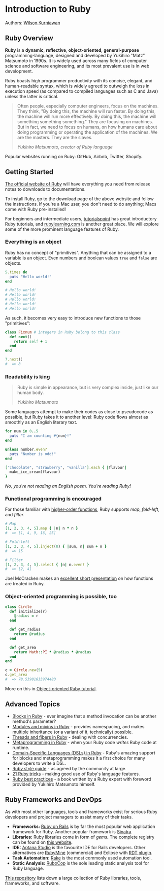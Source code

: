 # Introduction to Ruby

Authors: [Wilson Kurniawan](https://github.com/wkurniawan07)

## Ruby Overview

**Ruby** is a **dynamic**, **reflective**, **object-oriented**, **general-purpose** programming-language, designed and developed by Yukihiro "Matz" Matsumoto in 1990s.
It is widely used across many fields of computer science and software engineering, and its most prevalent use is in web development.

Ruby boasts high programmer productivity with its concise, elegant, and human-readable syntax, which is widely agreed to outweigh the loss in execution speed (as compared to compiled languages such as C and Java) unless the latter is critical.

> Often people, especially computer engineers, focus on the machines. They think, "By doing this, the machine will run faster. By doing this, the machine will run more effectively. By doing this, the machine will something something something."
> They are focusing on machines. But in fact, we need to focus on humans, on how humans care about doing programming or operating the application of the machines. We are the masters. They are the slaves.
> 
> *Yukihiro Matsumoto, creator of Ruby language* 

Popular websites running on Ruby: GitHub, Airbnb, Twitter, Shopify.

## Getting Started

[The official website of Ruby](https://www.ruby-lang.org/en/) will have everything you need from release notes to downloads to documentations.

To install Ruby, go to the download page of the above website and follow the instructions.
If you're a Mac user, you don't need to do anything; Macs come with Ruby pre-installed!

For beginners and intermediate users, [tutorialspoint](https://www.tutorialspoint.com/ruby/index.htm) has great introductory Ruby tutorials, and [rubylearning.com](http://rubylearning.com/satishtalim/tutorial.html) is another great place.
We will explore some of the more prominent language features of Ruby.

### Everything is an object

Ruby has no concept of "primitives". Anything that can be assigned to a variable is an object. Even numbers and boolean values `true` and `false` are objects.

```rb
5.times do
  puts "Hello world!"
end

# Hello world!
# Hello world!
# Hello world!
# Hello world!
# Hello world!
```

As such, it becomes very easy to introduce new functions to those "primitives":

```rb
class Fixnum # integers in Ruby belong to this class
  def next()
    return self + 1
  end
end

7.next()
#  => 8
```

### Readability is king

> Ruby is simple in appearance, but is very complex inside, just like our human body.
> 
> *Yukihiro Matsumoto*

Some languages attempt to make their codes as close to pseudocode as possible, but Ruby takes it to another level: Ruby code flows almost as smoothly as an English literary text.

```rb
for num in 0..5
  puts "I am counting #{num}!"
end

unless number.even?
  puts "Number is odd!"
end

["chocolate", "strawberry", "vanilla"].each { |flavour|
  make_ice_cream(flavour)
}
```

*No, you're not reading an English poem. You're reading Ruby!*

### Functional programming is encouraged

For those familiar with [higher-order functions](http://www.cse.unsw.edu.au/~en1000/haskell/hof.html), Ruby supports *map*, *fold-left*, and *filter*.

```rb
# Map
[1, 2, 3, 4, 5].map { |n| n * n }
#  => [1, 4, 9, 16, 25]

# Fold-left
[1, 2, 3, 4, 5].inject(0) { |sum, n| sum + n }
#  => 15

# Filter
[1, 2, 3, 4, 5].select { |n| n.even? }
#  => [2, 4]
```

Joel McCracken makes an [excellent short presentation](http://joelmccracken.github.io/functional-programming-in-ruby/#/) on how functions are treated in Ruby.

### Object-oriented programming is possible, too

```rb
class Circle
  def initialize(r)
    @radius = r
  end

  def get_radius
    return @radius
  end

  def get_area
    return Math::PI * @radius * @radius
  end
end

c = Circle.new(5)
c.get_area
#  => 78.53981633974483
```

More on this in [Object-oriented Ruby tutorial](https://www.tutorialspoint.com/ruby/ruby_object_oriented.htm).

## Advanced Topics

- [Blocks in Ruby](https://www.tutorialspoint.com/ruby/ruby_blocks.htm) - ever imagine that a method invocation can be another method's parameter?
- [Modules and mixins in Ruby](https://www.tutorialspoint.com/ruby/ruby_modules.htm) - provides namespacing, and makes multiple inheritance (or a variant of it, technically) possible.
- [Threads and fibers in Ruby](http://pltconfusion.com/concurrency_primitives_and_abstractions_in_ruby/) - dealing with concurrencies.
- [Metaprogramming in Ruby](https://www.toptal.com/ruby/ruby-metaprogramming-cooler-than-it-sounds) - when your Ruby code *writes* Ruby code at runtime.
- [Domain-Specific Languages (DSLs) in Ruby](https://www.leighhalliday.com/creating-ruby-dsl) - Ruby's amazing support for blocks and metaprogramming makes it a first choice for many developers to write a DSL.
- [Ruby style guide](https://github.com/bbatsov/ruby-style-guide) - as agreed by the community at large.
- [21 Ruby tricks](http://www.rubyinside.com/21-ruby-tricks-902.html) - making good use of Ruby's language features.
- [Ruby best practices](http://www.reedbushey.com/119Ruby%20Best%20Practices.pdf) - a book written by a Ruby expert with foreword provided by Yukihiro Matsumoto himself.

## Ruby Frameworks and DevOps

As with most other languages, tools and frameworks exist for serious Ruby developers and project managers to assist many of their tasks.

- **Frameworks:** [Ruby on Rails](http://rubyonrails.org) is by far the most popular web application framework for Ruby. Another popular framework is [Sinatra](http://www.sinatrarb.com).
- **Libraries:** Ruby libraries come in form of *gems*. The complete registry can be found on [this website](https://rubygems.org).
- **IDE:** [Aptana Studio](http://www.aptana.com/products/studio3.html) is the favourite IDE for Rails developers. Other alternatives are [RubyMine](https://www.jetbrains.com/ruby/) (commercial) and Eclipse with [RDT plugin](https://sourceforge.net/projects/rubyeclipse/).
- **Task Automation:** [Rake](http://docs.seattlerb.org/rake/) is the most commonly used automation tool.
- **Static Analysis:** [RuboCop](http://batsov.com/rubocop/) is the sole leading static analysis tool for Ruby language.

[This repository](https://github.com/markets/awesome-ruby) lists down a large collection of Ruby libraries, tools, frameworks, and software.
